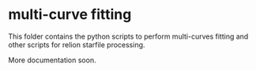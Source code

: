 # multi-curve fitting
This folder contains the python scripts to perform multi-curves fitting and other scripts for relion starfile processing. 

More documentation soon.

